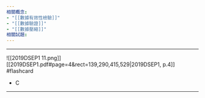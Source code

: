 ```yaml
---
相關概念: 
- "[[數據有效性檢驗]]"
- "[[數據驗證]]"
- "[[數據壓縮]]"
相關試題:
---
```


---
![[2019DSEP1 11.png]]
[[2019DSEP1.pdf#page=4&rect=139,290,415,529|2019DSEP1, p.4]]
 #flashcard 
- C
---
<!--ID: 1730941138761-->
